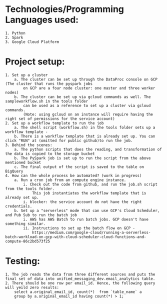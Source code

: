 # Technologies/Programming Languages used:
    1. Python
    2. Spark
    3. Google Cloud Platform

# Project setup:
    1. Set up a cluster 
        a. The cluster can be set up through the DataProc console on GCP (The cluster that runs the pyspark jobs
            on GCP are a four node cluster: one master and three worker nodes)
        b. The cluster can be set up via gcloud commands as well. The sampleworkflow.sh in the tools folder
            can be used as a reference to set up a cluster via gcloud commands. 
            (Note: using gcloud on an instance will require having the right set of permissions for the service account)
    2. Set up a workflow template to run the job
        a. The shell script (workflow.sh) in the tools folder sets up a workflow template - 
        b. There is a workflow template that is already set up. You can click "RUN" at (omitted for public github)to run the job. 
    3. Behind the scenes:
        a. The python scripts that does the reading, and transformation of the data is copied to the storage bucket
        b. The PySpark job is set up to run the script from the above mentioned bucket
        c. The final output of the script is saved to the table on BigQuery
    4. How can the whole process be automated? (work in progress)
        a. Run a cron job from an compute engine instance. 
            i. Check out the code from github, and run the job.sh script from the tools folder. 
                This job instantiates the workflow template that is already set up. 
            i. blocker: the service account do not have the right credentials.
        b. Set up a "serverless" mode that can use GCP's Cloud Scheduler, and Pub Sub to run the batch job 
            i. AWS has AWS Batch to run batch jobs. GCP doesn't have something similar. 
            ii. Instructions to set up the batch flow on GCP - 
                https://medium.com/google-cloud/running-a-serverless-batch-workload-on-gcp-with-cloud-scheduler-cloud-functions-and-compute-86c2bd573f25

# Testing:
    1. The job reads the data from three different sources and puts the final set of data into unified_messaging_dev.email_analytics table.
    2. There should be one row per email_id. Hence, the following query will yeild zero results:
        select a.original_email_id, count(*)  from `table_name` a
        group by a.original_email_id having count(*) > 1;
